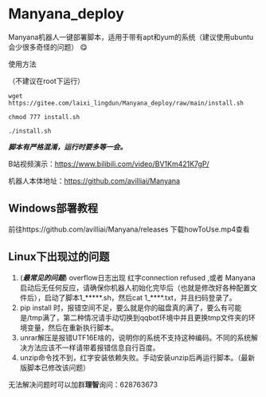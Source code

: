 # Manyana_deploy
Manyana机器人一键部署脚本，适用于带有apt和yum的系统（建议使用ubuntu会少很多奇怪的问题） :yum: 

使用方法

（不建议在root下运行）


`wget https://gitee.com/laixi_lingdun/Manyana_deploy/raw/main/install.sh`

`chmod 777 install.sh`

`./install.sh`

 **_脚本有严格混淆，运行时要多等一会。_** 


B站视频演示：https://www.bilibili.com/video/BV1Km421K7gP/

机器人本体地址：https://github.com/avilliai/Manyana

## Windows部署教程
前往https://github.com/avilliai/Manyana/releases
下载howToUse.mp4查看

## Linux下出现过的问题
1. (**_最常见的问题_**) overflow日志出现 红字connection refused ,或者 Manyana 启动后无任何反应，请确保你机器人初始化完毕后（也就是修改好各种配置文件后），启动了脚本1_*****.sh，然后cat 1_****.txt，并且扫码登录了。
2. pip install 时，报错空间不足，要么就是你的磁盘真的满了，要么有可能是/tmp满了，第二种情况请手动切换到qqbot环境中并且更换tmp文件夹的环境变量，然后在重新执行脚本。
3. unrar解压是报错UTF16E啥的，说明你的系统不支持这种编码。不同的系统解决方法应该不一样请带着报错信息自行百度。
4. unzip命令找不到，红字安装依赖失败。手动安装unzip后再运行脚本。（最新版脚本已修改该问题）

无法解决问题时可以加群**理智**询问：628763673


